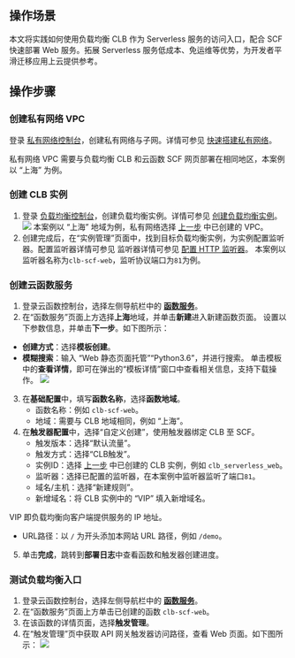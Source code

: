
## 操作场景

本文将实践如何使用负载均衡 CLB 作为 Serverless 服务的访问入口，配合 SCF 快速部署 Web 服务。拓展 Serverless 服务低成本、免运维等优势，为开发者平滑迁移应用上云提供参考。

## 操作步骤

### 创建私有网络 VPC[](id:createVPC) 
登录 [私有网络控制台](https://console.cloud.tencent.com/vpc)，创建私有网络与子网。详情可参见 [快速搭建私有网络](https://cloud.tencent.com/document/product/215/30716)。

<dx-alert infotype="notice" title="">
私有网络 VPC 需要与负载均衡 CLB 和云函数 SCF 网页部署在相同地区，本案例以 “上海” 为例。
</dx-alert>




### 创建 CLB 实例[](id:createCLB)

1. 登录 [负载均衡控制台](https://console.cloud.tencent.com/clb/instance?rid=4&pid=0&type=OPEN)，创建负载均衡实例。详情可参见 [创建负载均衡实例](https://cloud.tencent.com/document/product/214/8975#.E6.AD.A5.E9.AA.A4.E4.B8.80.EF.BC.9A.E8.B4.AD.E4.B9.B0.E8.B4.9F.E8.BD.BD.E5.9D.87.E8.A1.A1.E5.AE.9E.E4.BE.8B)。
![](https://main.qcloudimg.com/raw/6422b8dda3b985825a93a74ecfcc06ce.png)
本案例以 “上海” 地域为例，私有网络选择 [上一步](#createVPC) 中已创建的 VPC。
2. 创建完成后，在“实例管理”页面中，找到目标负载均衡实例，为实例配置监听器。配置监听器详情可参见 监听器详情可参见 [配置 HTTP 监听器](https://cloud.tencent.com/document/product/214/36384)。
本案例以监听器名称为`clb-scf-web`，监听协议端口为`81`为例。   



### 创建云函数服务
1. 登录云函数控制台，选择左侧导航栏中的 **[函数服务](https://console.cloud.tencent.com/scf/list)**。
2. 在“函数服务”页面上方选择**上海**地域，并单击**新建**进入新建函数页面。
  设置以下参数信息，并单击**下一步**。如下图所示：
 - **创建方式**：选择**模板创建**。
 - **模糊搜索**：输入 “Web 静态页面托管”“Python3.6”，并进行搜索。
 单击模板中的**查看详情**，即可在弹出的“模板详情”窗口中查看相关信息，支持下载操作。
![](https://main.qcloudimg.com/raw/847f64a37bb760cfae6660bae0426e2e.png)
3. 在**基础配置**中，填写**函数名称**，选择**函数地域**。
   - 函数名称：例如 `clb-scf-web`。
   - 地域：需要与 CLB 地域相同，例如 “上海”。
4. 在**触发器配置**中，选择“自定义创建”，使用触发器绑定 CLB 至 SCF。
   - 触发版本：选择“默认流量”。
   - 触发方式：选择“CLB触发”。
   - 实例ID：选择 [上一步](#createCLB) 中已创建的 CLB 实例，例如 `clb_serverless_web`。
   - 监听器：选择已配置的监听器，在本案例中监听器监听了端口`81`。
   - 域名/主机：选择“新建规则”。
   - 新增域名：将 CLB 实例中的 “VIP” 填入新增域名。
   <dx-alert infotype="explain" title="">
VIP 即负载均衡向客户端提供服务的 IP 地址。
   </dx-alert>
   - URL路径：以 `/` 为开头添加本网站 URL 路径，例如 `/demo`。
5. 单击**完成**，跳转到**部署日志**中查看函数和触发器创建进度。

### 测试负载均衡入口
1. 登录云函数控制台，选择左侧导航栏中的 **[函数服务](https://console.cloud.tencent.com/scf/list)**。
2. 在“函数服务”页面上方单击已创建的函数 `clb-scf-web`。
3. 在该函数的详情页面，选择**触发管理**。
4. 在“触发管理”页中获取 API 网关触发器访问路径，查看 Web 页面。如下图所示：
![](https://main.qcloudimg.com/raw/579a6edd4c4f610c7783e84d1fa5bcc7.png)



